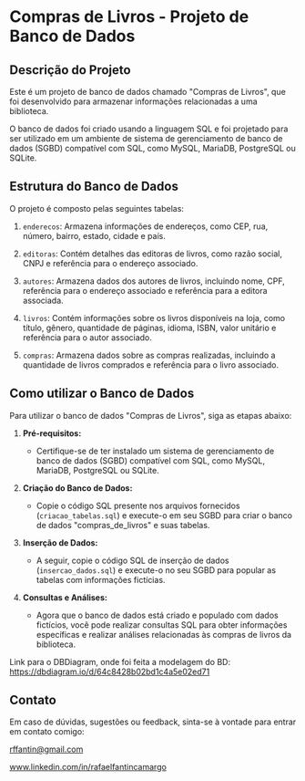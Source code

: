 # Compras de Livros - Projeto de Banco de Dados

## Descrição do Projeto

Este é um projeto de banco de dados chamado "Compras de Livros", que foi desenvolvido para armazenar informações relacionadas a uma biblioteca.

O banco de dados foi criado usando a linguagem SQL e foi projetado para ser utilizado em um ambiente de sistema de gerenciamento de banco de dados (SGBD) compatível com SQL, como MySQL, MariaDB, PostgreSQL ou SQLite.

## Estrutura do Banco de Dados

O projeto é composto pelas seguintes tabelas:

1. `enderecos`: Armazena informações de endereços, como CEP, rua, número, bairro, estado, cidade e país.

2. `editoras`: Contém detalhes das editoras de livros, como razão social, CNPJ e referência para o endereço associado.

3. `autores`: Armazena dados dos autores de livros, incluindo nome, CPF, referência para o endereço associado e referência para a editora associada.

4. `livros`: Contém informações sobre os livros disponíveis na loja, como título, gênero, quantidade de páginas, idioma, ISBN, valor unitário e referência para o autor associado.

5. `compras`: Armazena dados sobre as compras realizadas, incluindo a quantidade de livros comprados e referência para o livro associado.

## Como utilizar o Banco de Dados

Para utilizar o banco de dados "Compras de Livros", siga as etapas abaixo:

1. **Pré-requisitos:**
   - Certifique-se de ter instalado um sistema de gerenciamento de banco de dados (SGBD) compatível com SQL, como MySQL, MariaDB, PostgreSQL ou SQLite.

2. **Criação do Banco de Dados:**
   - Copie o código SQL presente nos arquivos fornecidos (`criacao_tabelas.sql`) e execute-o em seu SGBD para criar o banco de dados "compras_de_livros" e suas tabelas.

3. **Inserção de Dados:**
   - A seguir, copie o código SQL de inserção de dados (`insercao_dados.sql`) e execute-o no seu SGBD para popular as tabelas com informações fictícias.

4. **Consultas e Análises:**
   - Agora que o banco de dados está criado e populado com dados fictícios, você pode realizar consultas SQL para obter informações específicas e realizar análises relacionadas às compras de livros da biblioteca.

Link para o DBDiagram, onde foi feita a modelagem do BD:
https://dbdiagram.io/d/64c8428b02bd1c4a5e02ed71

## Contato

Em caso de dúvidas, sugestões ou feedback, sinta-se à vontade para entrar em contato comigo:

rffantin@gmail.com

www.linkedin.com/in/rafaelfantincamargo
